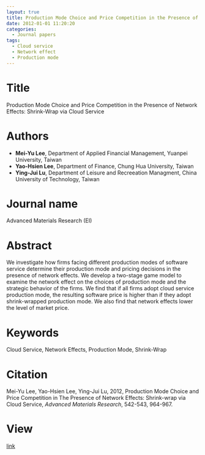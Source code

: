 ```yaml
---
layout: true
title: Production Mode Choice and Price Competition in the Presence of Network Effects:Shrink-Wrap via Cloud Service
date: 2012-01-01 11:20:20
categories:
  - Journal papers
tags:
  - Cloud service
  - Network effect
  - Production mode
---
```


# Title
Production Mode Choice and Price Competition in the Presence of Network Effects: Shrink-Wrap via Cloud Service

# Authors

- **Mei-Yu Lee**, Department of Applied Financial Management, Yuanpei University, Taiwan
- **Yao-Hsien Lee**, Department of Finance, Chung Hua University, Taiwan
- **Ying-Jui Lu**, Department of Leisure and Recreeation Managment, China University of Technology, Taiwan


<!-- more -->

# Journal name

Advanced Materials Research (EI)

# Abstract

We investigate how firms facing different production modes of software service determine their production mode and pricing decisions in the presence of network effects. We develop a two-stage game model to examine the network effect on the choices of production mode and the strategic behavior of the firms. We find that if all firms adopt cloud service production mode, the resulting software price is higher than if they adopt shrink-wrapped production mode. We also find that network effects lower the level of market price.

# Keywords

Cloud Service, Network Effects, Production Mode, Shrink-Wrap

# Citation

Mei-Yu Lee, Yao-Hsien Lee, Ying-Jui Lu, 2012, Production Mode Choice and Price Competition in The Presence of Network Effects: Shrink-wrap via Cloud Service, *Advanced Materials Research*, 542-543, 964-967. 

# View

[link](https://doi.org/10.4028/www.scientific.net/AMR.452-453.964)